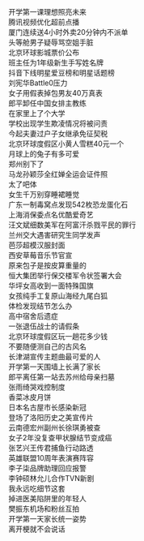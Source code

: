 开学第一课理想照亮未来  
腾讯视频优化超前点播  
厦门连续送4小时外卖20分钟内不派单  
头等舱男子疑辱骂空姐手脏  
北京环球影城票价公布  
班主任为1年级新生手写姓名牌  
抖音下线明星爱豆榜和明星话题榜  
刘宪华Battle0压力  
女子用假表掉包男友40万真表  
郎平卸任中国女排主教练  
在家里上了个大学  
学校出现学生欺凌情况将被问责  
今起夫妻过户子女继承免征契税  
北京环球度假区小黄人雪糕40元一个  
月球上的兔子有多可爱  
郑州别下了  
马龙孙颖莎全红婵全运会证件照  
太了吧体  
女生千万别穿睡裙睡觉  
广东一制毒窝点发现542枚恐龙蛋化石  
上海消保委点名优酷爱奇艺  
汪文斌细数美军在阿富汗杀戮平民的罪行  
兰州交大遇害研究生同学发声  
芭莎超模汉服封面  
西安草莓音乐节官宣  
原来包子是按皮算重量的  
恒大集团举行保交楼军令状签署大会  
华坪女高收到一面特殊国旗  
女孩纯手工复原山海经九尾白狐  
体检发现结节怎么办  
高中宿舍后遗症  
一张退伍战士的请假条  
北京环球度假区玩一趟花多少钱  
不要随便测自己的古风名  
长津湖宣传主题曲最可爱的人  
开学第一天围墙上长满了家长  
郎平离任第一站去苏州给母亲扫墓  
张雨绮哭戏控制度  
香菜冰皮月饼  
日本名古屋市长感染新冠  
登场了洛阳历史之美宣传片  
云南德宏州副州长徐琪勇被查  
女子2年没复查甲状腺结节变成癌  
张艺兴王传君捕鱼行动路透  
英雄联盟10周年表演赛阵容  
李子柒品牌助理回应报警  
李钟硕林允儿合作TVN新剧  
我永远吃细节这套  
掉进医美陷阱里的年轻人  
樊振东机场和粉丝互拍  
开学第一天家长统一姿势  
离开梗就不会说话  
